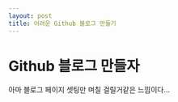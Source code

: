 ```yaml
---
layout: post
title: 어려운 Github 블로그 만들기
---
```



# Github 블로그 만들자



아마 블로그 페이지 셋팅만 며칠 걸릴거같은 느낌이다...
